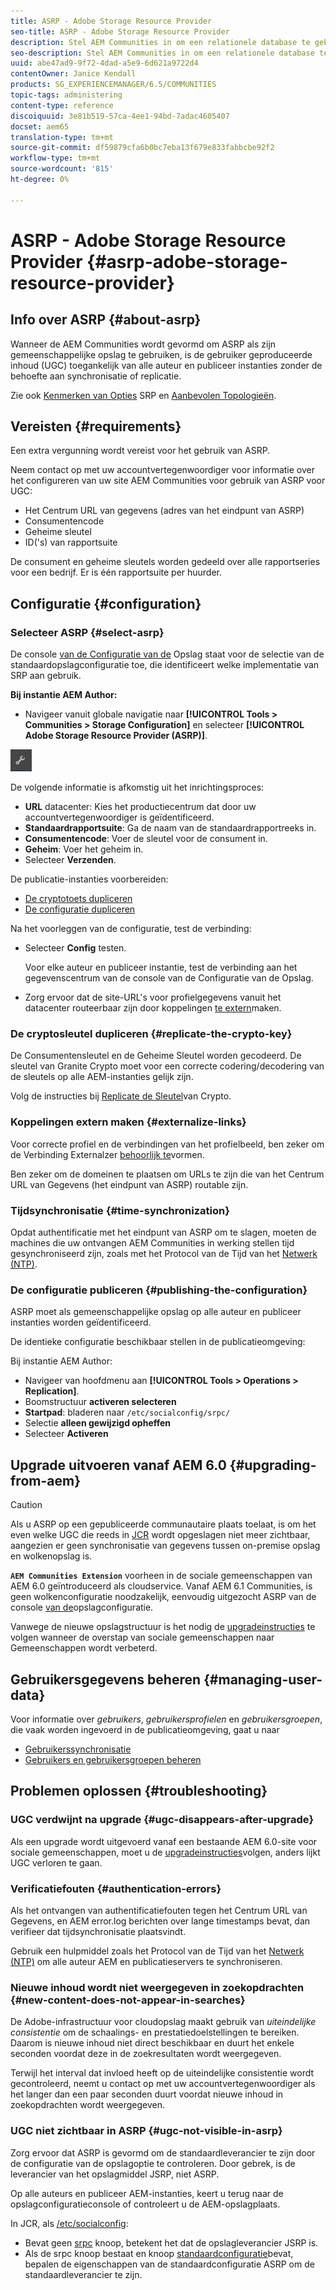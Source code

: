 ```yaml
---
title: ASRP - Adobe Storage Resource Provider
seo-title: ASRP - Adobe Storage Resource Provider
description: Stel AEM Communities in om een relationele database te gebruiken als de algemene opslag
seo-description: Stel AEM Communities in om een relationele database te gebruiken als de algemene opslag
uuid: abe47ad9-9f72-4dad-a5e9-6d621a9722d4
contentOwner: Janice Kendall
products: SG_EXPERIENCEMANAGER/6.5/COMMUNITIES
topic-tags: administering
content-type: reference
discoiquuid: 3e81b519-57ca-4ee1-94bd-7adac4605407
docset: aem65
translation-type: tm+mt
source-git-commit: df59879cfa6b0bc7eba13f679e833fabbcbe92f2
workflow-type: tm+mt
source-wordcount: '815'
ht-degree: 0%

---
```



# ASRP - Adobe Storage Resource Provider {#asrp-adobe-storage-resource-provider}

## Info over ASRP {#about-asrp}

Wanneer de AEM Communities wordt gevormd om ASRP als zijn gemeenschappelijke opslag te gebruiken, is de gebruiker geproduceerde inhoud (UGC) toegankelijk van alle auteur en publiceer instanties zonder de behoefte aan synchronisatie of replicatie.

Zie ook [Kenmerken van Opties](/help/communities/working-with-srp.md#characteristics-of-srp-options) SRP en [Aanbevolen Topologieën](/help/communities/topologies.md).

## Vereisten {#requirements}

Een extra vergunning wordt vereist voor het gebruik van ASRP.

Neem contact op met uw accountvertegenwoordiger voor informatie over het configureren van uw site AEM Communities voor gebruik van ASRP voor UGC:

* Het Centrum URL van gegevens (adres van het eindpunt van ASRP)
* Consumentencode
* Geheime sleutel
* ID(&#39;s) van rapportsuite

De consument en geheime sleutels worden gedeeld over alle rapportseries voor een bedrijf. Er is één rapportsuite per huurder.

## Configuratie {#configuration}

### Selecteer ASRP {#select-asrp}

De console [van de Configuratie van de](/help/communities/srp-config.md) Opslag staat voor de selectie van de standaardopslagconfiguratie toe, die identificeert welke implementatie van SRP aan gebruik.

**Bij instantie AEM Author:**

* Navigeer vanuit globale navigatie naar **[!UICONTROL Tools > Communities > Storage Configuration]** en selecteer **[!UICONTROL Adobe Storage Resource Provider (ASRP)]**.

![chlimage_1-30](assets/chlimage_1-30.png)

De volgende informatie is afkomstig uit het inrichtingsproces:

* **URL** datacenter: Kies het productiecentrum dat door uw accountvertegenwoordiger is geïdentificeerd.
* **Standaardrapportsuite**: Ga de naam van de standaardrapportreeks in.
* **Consumentencode**: Voer de sleutel voor de consument in.
* **Geheim**: Voer het geheim in.
* Selecteer **Verzenden**.

De publicatie-instanties voorbereiden:

* [De cryptotoets dupliceren](#replicate-the-crypto-key)
* [De configuratie dupliceren](#publishing-the-configuration)

Na het voorleggen van de configuratie, test de verbinding:

* Selecteer **Config** testen.

   Voor elke auteur en publiceer instantie, test de verbinding aan het gegevenscentrum van de console van de Configuratie van de Opslag.

* Zorg ervoor dat de site-URL&#39;s voor profielgegevens vanuit het datacenter routeerbaar zijn door koppelingen [te extern](#externalize-links)maken.

### De cryptosleutel dupliceren {#replicate-the-crypto-key}

De Consumentensleutel en de Geheime Sleutel worden gecodeerd. De sleutel van Granite Crypto moet voor een correcte codering/decodering van de sleutels op alle AEM-instanties gelijk zijn.

Volg de instructies bij [Replicate de Sleutel](/help/communities/deploy-communities.md#replicate-the-crypto-key)van Crypto.

### Koppelingen extern maken {#externalize-links}

Voor correcte profiel en de verbindingen van het profielbeeld, ben zeker om de Verbinding Externalzer [behoorlijk te](/help/sites-developing/externalizer.md)vormen.

Ben zeker om de domeinen te plaatsen om URLs te zijn die van het Centrum URL van Gegevens (het eindpunt van ASRP) routable zijn.

### Tijdsynchronisatie {#time-synchronization}

Opdat authentificatie met het eindpunt van ASRP om te slagen, moeten de machines die uw ontvangen AEM Communities in werking stellen tijd gesynchroniseerd zijn, zoals met het Protocol van de Tijd van het [Netwerk (NTP)](https://www.ntp.org/).

### De configuratie publiceren {#publishing-the-configuration}

ASRP moet als gemeenschappelijke opslag op alle auteur en publiceer instanties worden geïdentificeerd.

De identieke configuratie beschikbaar stellen in de publicatieomgeving:

Bij instantie AEM Author:

* Navigeer van hoofdmenu aan **[!UICONTROL Tools > Operations > Replication]**.
* Boomstructuur **activeren selecteren**
* **Startpad**: bladeren naar `/etc/socialconfig/srpc/`
* Selectie **alleen gewijzigd opheffen**
* Selecteer **Activeren**

## Upgrade uitvoeren vanaf AEM 6.0 {#upgrading-from-aem}

>[!CAUTION]
>
>Als u ASRP op een gepubliceerde communautaire plaats toelaat, is om het even welke UGC die reeds in [JCR](/help/communities/jsrp.md) wordt opgeslagen niet meer zichtbaar, aangezien er geen synchronisatie van gegevens tussen on-premise opslag en wolkenopslag is.

**`AEM Communities Extension`** voorheen in de sociale gemeenschappen van AEM 6.0 geïntroduceerd als cloudservice. Vanaf AEM 6.1 Communities, is geen wolkenconfiguratie noodzakelijk, eenvoudig uitgezocht ASRP van de console [van de](/help/communities/srp-config.md)opslagconfiguratie.

Vanwege de nieuwe opslagstructuur is het nodig de [upgradeinstructies](/help/communities/upgrade.md#adobe-cloud-storage) te volgen wanneer de overstap van sociale gemeenschappen naar Gemeenschappen wordt verbeterd.

## Gebruikersgegevens beheren {#managing-user-data}

Voor informatie over *gebruikers*, *gebruikersprofielen* en *gebruikersgroepen*, die vaak worden ingevoerd in de publicatieomgeving, gaat u naar

* [Gebruikerssynchronisatie](/help/communities/sync.md)
* [Gebruikers en gebruikersgroepen beheren](/help/communities/users.md)

## Problemen oplossen {#troubleshooting}

### UGC verdwijnt na upgrade {#ugc-disappears-after-upgrade}

Als een upgrade wordt uitgevoerd vanaf een bestaande AEM 6.0-site voor sociale gemeenschappen, moet u de [upgradeinstructies](/help/communities/upgrade.md#adobe-cloud-storage)volgen, anders lijkt UGC verloren te gaan.

### Verificatiefouten {#authentication-errors}

Als het ontvangen van authentificatiefouten tegen het Centrum URL van Gegevens, en AEM error.log berichten over lange timestamps bevat, dan verifieer dat tijdsynchronisatie plaatsvindt.

Gebruik een hulpmiddel zoals het Protocol van de Tijd van het [Netwerk (NTP)](https://www.ntp.org/) om alle auteur AEM en publicatieservers te synchroniseren.

### Nieuwe inhoud wordt niet weergegeven in zoekopdrachten {#new-content-does-not-appear-in-searches}

De Adobe-infrastructuur voor cloudopslag maakt gebruik van *uiteindelijke consistentie* om de schaalings- en prestatiedoelstellingen te bereiken. Daarom is nieuwe inhoud niet direct beschikbaar en duurt het enkele seconden voordat deze in de zoekresultaten wordt weergegeven.

Terwijl het interval dat invloed heeft op de uiteindelijke consistentie wordt gecontroleerd, neemt u contact op met uw accountvertegenwoordiger als het langer dan een paar seconden duurt voordat nieuwe inhoud in zoekopdrachten wordt weergegeven.

### UGC niet zichtbaar in ASRP {#ugc-not-visible-in-asrp}

Zorg ervoor dat ASRP is gevormd om de standaardleverancier te zijn door de configuratie van de opslagoptie te controleren. Door gebrek, is de leverancier van het opslagmiddel JSRP, niet ASRP.

Op alle auteurs en publiceer AEM-instanties, keert u terug naar de opslagconfiguratieconsole of controleert u de AEM-opslagplaats.

In JCR, als [/etc/socialconfig](https://localhost:4502/crx/de/index.jsp#/etc/socialconfig/):

* Bevat geen [srpc](https://localhost:4502/crx/de/index.jsp#/etc/socialconfig/srpc) knoop, betekent het dat de opslagleverancier JSRP is.
* Als de srpc knoop bestaat en knoop [standaardconfiguratie](https://localhost:4502/crx/de/index.jsp#/etc/socialconfig/srpc/defaultconfiguration)bevat, bepalen de eigenschappen van de standaardconfiguratie ASRP om de standaardleverancier te zijn.

